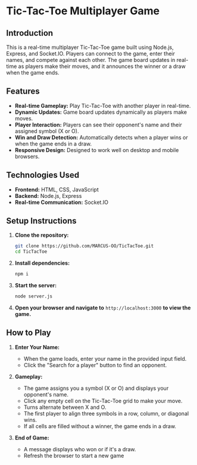 # Tic-Tac-Toe Multiplayer Game

## Introduction

This is a real-time multiplayer Tic-Tac-Toe game built using Node.js, Express, and Socket.IO. Players can connect to the game, enter their names, and compete against each other. The game board updates in real-time as players make their moves, and it announces the winner or a draw when the game ends.

## Features

- **Real-time Gameplay:** Play Tic-Tac-Toe with another player in real-time.
- **Dynamic Updates:** Game board updates dynamically as players make moves.
- **Player Interaction:** Players can see their opponent's name and their assigned symbol (X or O).
- **Win and Draw Detection:** Automatically detects when a player wins or when the game ends in a draw.
- **Responsive Design:** Designed to work well on desktop and mobile browsers.

## Technologies Used

- **Frontend:** HTML, CSS, JavaScript
- **Backend:** Node.js, Express
- **Real-time Communication:** Socket.IO

## Setup Instructions

1. **Clone the repository:**

   ```bash
   git clone https://github.com/MARCUS-OO/TicTacToe.git
   cd TicTacToe
   ```

2. **Install dependencies:**

   ```bash
   npm i
   ```

3. **Start the server:**

   ```bash
   node server.js
   ```

4. **Open your browser and navigate to** `http://localhost:3000` **to view the game.**

## How to Play

1. **Enter Your Name:**
   - When the game loads, enter your name in the provided input field.
   - Click the "Search for a player" button to find an opponent.

2. **Gameplay:**
   - The game assigns you a symbol (X or O) and displays your opponent's name.
   - Click any empty cell on the Tic-Tac-Toe grid to make your move.
   - Turns alternate between X and O.
   - The first player to align three symbols in a row, column, or diagonal wins.
   - If all cells are filled without a winner, the game ends in a draw.

3. **End of Game:**
   - A message displays who won or if it's a draw.
   - Refresh the browser to start a new game
